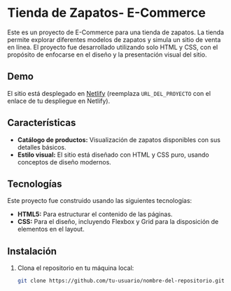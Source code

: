 # Tienda de Zapatos- E-Commerce

Este es un proyecto de E-Commerce para una tienda de zapatos. La tienda permite explorar diferentes modelos de zapatos y simula un sitio de venta en línea. El proyecto fue desarrollado utilizando solo HTML y CSS, con el propósito de enfocarse en el diseño y la presentación visual del sitio.

## Demo

El sitio está desplegado en [Netlify](URL_DEL_PROYECTO) (reemplaza `URL_DEL_PROYECTO` con el enlace de tu despliegue en Netlify).

## Características

- **Catálogo de productos:** Visualización de zapatos disponibles con sus detalles básicos.
- **Estilo visual:** El sitio está diseñado con HTML y CSS puro, usando conceptos de diseño modernos.

## Tecnologías

Este proyecto fue construido usando las siguientes tecnologías:

- **HTML5:** Para estructurar el contenido de las páginas.
- **CSS:** Para el diseño, incluyendo Flexbox y Grid para la disposición de elementos en el layout.

## Instalación

1. Clona el repositorio en tu máquina local:
   ```bash
   git clone https://github.com/tu-usuario/nombre-del-repositorio.git
